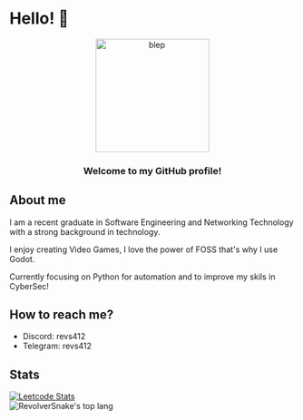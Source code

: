 # Hello! 👋
<div align="center">
  <img width="200" height="200" src="https://gifdb.com/images/high/cute-furry-dance-9aw9nbnvvyba4ozy.webp" alt="blep">
</div>
<h3 align="center">Welcome to my GitHub profile!</h3>
<div>
  <h2>About me</h2>
  <p>I am a recent graduate in Software Engineering and Networking Technology with a strong background in technology.</p>
  <p>I enjoy creating Video Games, I love the power of FOSS that's why I use Godot.</p>
  <p>Currently focusing on Python for automation and to improve my skils in CyberSec!</p>
  <h2>How to reach me?</h2>
  <ul>
    <li>Discord: revs412</li>
    <li>Telegram: revs412</li>
  </ul>
</div>

## Stats
[![Leetcode Stats](https://leetcard.jacoblin.cool/RevolverSnake412?width=300&height=265&radius=0?ext=activity?theme=transparent)](https://leetcode.com/RevolverSnake412)
<br>
![RevolverSnake's top lang](https://github-readme-stats.vercel.app/api/top-langs/?username=RevolverSnake412&theme=highcontrast&title_color=228B22&border_color=228B22&text_color=ffffff&border_radius=0&langs_count=20&layout=compact&size_weight=0.5&count_weight=0.5&custom_title=Preferred+Languages)
